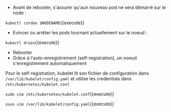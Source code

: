 - Avant de rebooter, s'assurer qu'aun nouveau pod ne sera démarré sur le node :

`kubectl cordon $NODENAME`{{execute}}

- Evincer ou arrêter les pods tournant actuellement sur le noeud :

`kubectl drain`{{execute}}

- Rebooter
- Grâce à l'auto-enregistrement (self-registration), un noeud s'enregistrement automatiquement

Pour le self-registration, kubelet lit son fichier de configuration dans `/var/lib/kubelet/config.yaml` et utilise les credentials dans `/etc/kubernetes/kubelet.conf`.

`sudo vim /etc/kubernetes/kubelet.conf`{{execute}}

`suvo vim /var/lib/kubelet/config.yaml`{{execute}}
